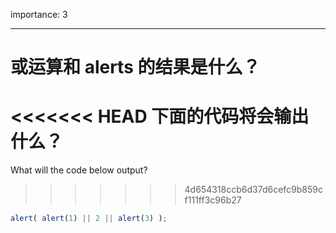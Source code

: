 importance: 3

---

# 或运算和 alerts 的结果是什么？

<<<<<<< HEAD
下面的代码将会输出什么？
=======
What will the code below output?
>>>>>>> 4d654318ccb6d37d6cefc9b859cf111ff3c96b27

```js
alert( alert(1) || 2 || alert(3) );
```

